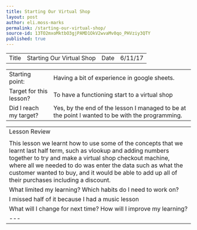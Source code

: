 ```yaml
---
title: Starting Our Virtual Shop
layout: post
author: eli.moss-marks
permalink: /starting-our-virtual-shop/
source-id: 13TO2mxoMktbO3gjPAMD1OkV2wvaMv0qo_PHVziy3QTY
published: true
---
```

<table>
  <tr>
    <td>Title</td>
    <td>Starting Our Virtual Shop</td>
    <td>Date</td>
    <td>6/11/17</td>
  </tr>
</table>


<table>
  <tr>
    <td>Starting point:</td>
    <td>Having a bit of experience in google sheets.</td>
  </tr>
  <tr>
    <td>Target for this lesson?</td>
    <td>To have a functioning start to a virtual shop</td>
  </tr>
  <tr>
    <td>Did I reach my target? </td>
    <td>Yes, by the end of the lesson I managed to be at the point I wanted to be with the programming.</td>
  </tr>
</table>


<table>
  <tr>
    <td>Lesson Review</td>
  </tr>
  <tr>
    <td></td>
  </tr>
  <tr>
    <td>This lesson we learnt how to use some of the concepts that we learnt last half term, such as vlookup and adding numbers together to try and make a virtual shop checkout machine, where all we needed to do was enter the data such as what the customer wanted to buy, and it would be able to add up all of their purchases including a discount.</td>
  </tr>
  <tr>
    <td>What limited my learning? Which habits do I need to work on? </td>
  </tr>
  <tr>
    <td>I missed half of it because I had a music lesson</td>
  </tr>
  <tr>
    <td>What will I change for next time? How will I improve my learning?</td>
  </tr>
  <tr>
    <td>---</td>
  </tr>
</table>


